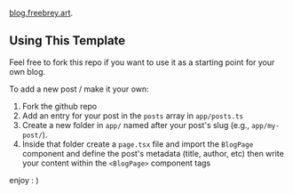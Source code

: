 [blog.freebrey.art](https://blog.freebrey.art).

## Using This Template

Feel free to fork this repo if you want to use it as a starting point for your own blog.

To add a new post / make it your own:

1. Fork the github repo
2. Add an entry for your post in the `posts` array in `app/posts.ts`
3. Create a new folder in `app/` named after your post's slug (e.g., `app/my-post/`).
4. Inside that folder create a `page.tsx` file and import the `BlogPage` component and define the post's metadata (title, author, etc) then write your content within the `<BlogPage>` component tags

enjoy : )
